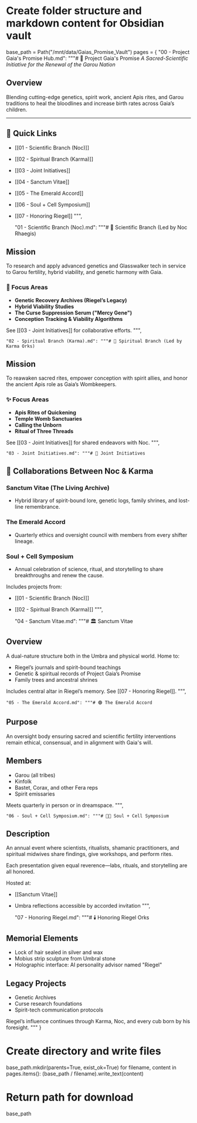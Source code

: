 # Create folder structure and markdown content for Obsidian vault
base_path = Path("/mnt/data/Gaias_Promise_Vault")
pages = {
    "00 - Project Gaia's Promise Hub.md": """# 🌱 Project Gaia's Promise
*A Sacred-Scientific Initiative for the Renewal of the Garou Nation*

## Overview
Blending cutting-edge genetics, spirit work, ancient Apis rites, and Garou traditions to heal the bloodlines and increase birth rates across Gaia’s children.

---

## 🔗 Quick Links
- [[01 - Scientific Branch (Noc)]]
- [[02 - Spiritual Branch (Karma)]]
- [[03 - Joint Initiatives]]
- [[04 - Sanctum Vitae]]
- [[05 - The Emerald Accord]]
- [[06 - Soul + Cell Symposium]]
- [[07 - Honoring Riegel]]
""",

    "01 - Scientific Branch (Noc).md": """# 🧬 Scientific Branch (Led by Noc Rhaegis)

## Mission
To research and apply advanced genetics and Glasswalker tech in service to Garou fertility, hybrid viability, and genetic harmony with Gaia.

### 🧪 Focus Areas
- **Genetic Recovery Archives (Riegel’s Legacy)**
- **Hybrid Viability Studies**
- **The Curse Suppression Serum ("Mercy Gene")**
- **Conception Tracking & Viability Algorithms**

See [[03 - Joint Initiatives]] for collaborative efforts.
""",

    "02 - Spiritual Branch (Karma).md": """# 🐝 Spiritual Branch (Led by Karma Orks)

## Mission
To reawaken sacred rites, empower conception with spirit allies, and honor the ancient Apis role as Gaia’s Wombkeepers.

### ✨ Focus Areas
- **Apis Rites of Quickening**
- **Temple Womb Sanctuaries**
- **Calling the Unborn**
- **Ritual of Three Threads**

See [[03 - Joint Initiatives]] for shared endeavors with Noc.
""",

    "03 - Joint Initiatives.md": """# 🤝 Joint Initiatives

## 🔗 Collaborations Between Noc & Karma

### **Sanctum Vitae (The Living Archive)**
- Hybrid library of spirit-bound lore, genetic logs, family shrines, and lost-line remembrance.

### **The Emerald Accord**
- Quarterly ethics and oversight council with members from every shifter lineage.

### **Soul + Cell Symposium**
- Annual celebration of science, ritual, and storytelling to share breakthroughs and renew the cause.

Includes projects from:
- [[01 - Scientific Branch (Noc)]]
- [[02 - Spiritual Branch (Karma)]]
""",

    "04 - Sanctum Vitae.md": """# 🏛️ Sanctum Vitae

## Overview
A dual-nature structure both in the Umbra and physical world. Home to:
- Riegel’s journals and spirit-bound teachings
- Genetic & spiritual records of Project Gaia’s Promise
- Family trees and ancestral shrines

Includes central altar in Riegel’s memory. See [[07 - Honoring Riegel]].
""",

    "05 - The Emerald Accord.md": """# 🟢 The Emerald Accord

## Purpose
An oversight body ensuring sacred and scientific fertility interventions remain ethical, consensual, and in alignment with Gaia's will.

## Members
- Garou (all tribes)
- Kinfolk
- Bastet, Corax, and other Fera reps
- Spirit emissaries

Meets quarterly in person or in dreamspace.
""",

    "06 - Soul + Cell Symposium.md": """# 🧠✨ Soul + Cell Symposium

## Description
An annual event where scientists, ritualists, shamanic practitioners, and spiritual midwives share findings, give workshops, and perform rites.

Each presentation given equal reverence—labs, rituals, and storytelling are all honored.

Hosted at:
- [[Sanctum Vitae]]
- Umbra reflections accessible by accorded invitation
""",

    "07 - Honoring Riegel.md": """# 🕯️ Honoring Riegel Orks

## Memorial Elements
- Lock of hair sealed in silver and wax
- Mobius strip sculpture from Umbral stone
- Holographic interface: AI personality advisor named "Riegel"

## Legacy Projects
- Genetic Archives
- Curse research foundations
- Spirit-tech communication protocols

Riegel’s influence continues through Karma, Noc, and every cub born by his foresight.
"""
}

# Create directory and write files
base_path.mkdir(parents=True, exist_ok=True)
for filename, content in pages.items():
    (base_path / filename).write_text(content)

# Return path for download
base_path

